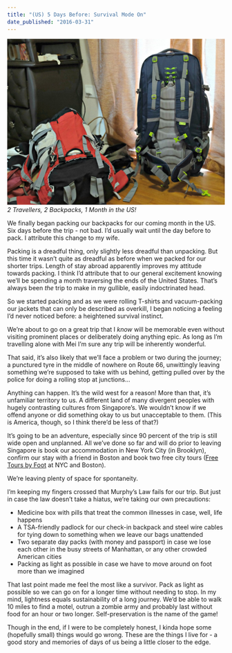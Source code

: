 ```yaml
---
title: "(US) 5 Days Before: Survival Mode On"
date_published: "2016-03-31"
---
```


![2 Travellers, 2 Backpacks, 1 Month in the US!](images/backpacks-edited-1024x782.jpg)
_2 Travellers, 2 Backpacks, 1 Month in the US!_

We finally began packing our backpacks for our coming month in the US. Six days before the trip - not bad. I’d usually wait until the day before to pack. I attribute this change to my wife.

Packing is a dreadful thing, only slightly less dreadful than unpacking. But this time it wasn’t quite as dreadful as before when we packed for our shorter trips. Length of stay abroad apparently improves my attitude towards packing. I think I’d attribute that to our general excitement knowing we’ll be spending a month traversing the ends of the United States. That’s always been _the_ trip to make in my gullible, easily indoctrinated head.

So we started packing and as we were rolling T-shirts and vacuum-packing our jackets that can only be described as overkill, I began noticing a feeling I’d never noticed before: a heightened survival instinct.

We’re about to go on a great trip that I _know_ will be memorable even without visiting prominent places or deliberately doing anything epic. As long as I’m travelling alone with Mei I’m sure any trip will be inherently wonderful.

That said, it’s also likely that we’ll face a problem or two during the journey; a punctured tyre in the middle of nowhere on Route 66, unwittingly leaving something we’re supposed to take with us behind, getting pulled over by the police for doing a rolling stop at junctions…

Anything can happen. It’s the wild west for a reason! More than that, it’s unfamiliar territory to us. A different land of many divergent peoples with hugely contrasting cultures from Singapore’s. We wouldn’t know if we offend anyone or did something okay to us but unacceptable to them. (This is America, though, so I think there’d be less of that?)

It’s going to be an adventure, especially since 90 percent of the trip is still wide open and unplanned. All we’ve done so far and will do prior to leaving Singapore is book our accommodation in New York City (in Brooklyn), confirm our stay with a friend in Boston and book two free city tours ([Free Tours by Foot](http://www.freetoursbyfoot.com/new-york-tours) at NYC and Boston).

We’re leaving plenty of space for spontaneity.

I’m keeping my fingers crossed that Murphy’s Law fails for our trip. But just in case the law doesn’t take a hiatus, we’re taking our own precautions:

- Medicine box with pills that treat the common illnesses in case, well, life happens
- A TSA-friendly padlock for our check-in backpack and steel wire cables for tying down to something when we leave our bags unattended
- Two separate day packs (with money and passport) in case we lose each other in the busy streets of Manhattan, or any other crowded American cities
- Packing as light as possible in case we have to move around on foot more than we imagined

That last point made me feel the most like a survivor. Pack as light as possible so we can go on for a longer time without needing to stop. In my mind, lightness equals sustainability of a long journey. We’d be able to walk 10 miles to find a motel, outrun a zombie army and probably last without food for an hour or two longer. Self-preservation is the name of the game!

Though in the end, if I were to be completely honest, I kinda hope some (hopefully small) things would go wrong. These are the things I live for - a good story and memories of days of us being a little closer to the edge.

